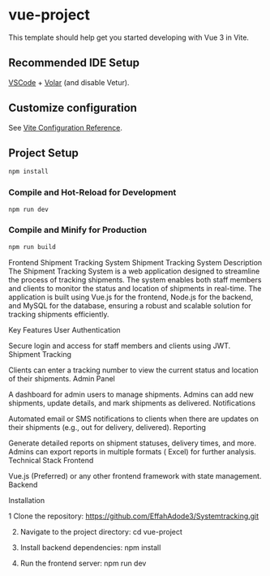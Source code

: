 # vue-project

This template should help get you started developing with Vue 3 in Vite.

## Recommended IDE Setup

[VSCode](https://code.visualstudio.com/) + [Volar](https://marketplace.visualstudio.com/items?itemName=Vue.volar) (and disable Vetur).

## Customize configuration

See [Vite Configuration Reference](https://vitejs.dev/config/).

## Project Setup

```sh
npm install
```

### Compile and Hot-Reload for Development

```sh
npm run dev
```

### Compile and Minify for Production

```sh
npm run build
```


Frontend Shipment Tracking System
Shipment Tracking System
Description
The Shipment Tracking System is a web application designed to streamline the process of tracking shipments. The system enables both staff members and clients to monitor the status and location of shipments in real-time. The application is built using Vue.js for the frontend, Node.js for the backend, and MySQL for the database, ensuring a robust and scalable solution for tracking shipments efficiently.

Key Features
User Authentication

Secure login and access for staff members and clients using JWT.
Shipment Tracking

Clients can enter a tracking number to view the current status and location of their shipments.
Admin Panel

A dashboard for admin users to manage shipments.
Admins can add new shipments, update details, and mark shipments as delivered.
Notifications

Automated email or SMS notifications to clients when there are updates on their shipments (e.g., out for delivery, delivered).
Reporting

Generate detailed reports on shipment statuses, delivery times, and more.
Admins can export reports in multiple formats ( Excel) for further analysis.
Technical Stack
Frontend

Vue.js (Preferred) or any other frontend framework with state management.
Backend


Installation

1 Clone the repository:  https://github.com/EffahAdode3/Systemtracking.git

2. Navigate to the project directory:   cd vue-project

3. Install backend dependencies: npm install

4. Run the frontend server:  npm run dev
